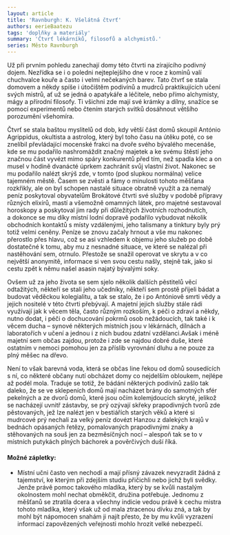 ```yaml
---
layout: article
title: 'Ravnburgh: K. Všelátná čtvrť'
authors: eerieBaatezu
tags: 'doplňky a materiály'
summary: 'Čtvrť lékárníků, filosofů a alchymistů.'
series: Město Ravnburgh
---
```


Už při prvním pohledu zanechají domy této čtvrti na zírajícího podivný dojem. Nezřídka se i o poledni nejteplejšího dne v roce z komínů valí chuchvalce kouře a často i velmi nečekaných barev. Tato čtvrť se stala domovem a někdy spíše i útočištěm podivínů a mudrců praktikujících učení svých mistrů, ať už se jedná o apatykáře a léčitele, nebo přímo alchymisty, mágy a přírodní filosofy. Ti všichni zde mají své krámky a dílny, snažíce se pomocí experimentů nebo čtením starých svitků dosáhnout většího porozumění všehomíra.

Čtvrť se stala baštou myslitelů od dob, kdy větší část domů skoupil António Agrippidus, okultista a astrolog, který byl toho času na útěku poté, co se znelíbil převládající mocenské frakci na dvoře svého bývalého mecenáše, kde se mu podařilo nashromáždit značný majetek a ke svému štěstí jeho značnou část vyvézt mimo spáry konkurentů před tím, než spadla klec a on musel v hodině dvanácté úprkem zachránit svůj vlastní život. Nakonec se mu podařilo nalézt skrýš zde, v tomto (pod slupkou normálna) velice tajemném městě. Časem se zvěsti a fámy o minulosti tohoto měšťana rozkřikly, ale on byl schopen nastalé situace obratně využít a za nemalý peníz poskytoval obyvatelům Brokátové čtvrti své služby v podobě přípravy různých elixírů, mastí a všemožně omamných látek, pro majetné sestavoval horoskopy a poskytoval jim rady při důležitých životních rozhodnutích, a dokonce se mu díky místní lodní dopravě podařilo vybudovat několik obchodních kontaktů s místy vzdálenými, jeho talismany a tinktury byly prý totiž velmi ceněny. Peníze se znovu začaly hrnout a vše mu nakonec přerostlo přes hlavu, což se asi vzhledem k objemu jeho služeb po době dostatečné k tomu, aby mu z nesnadné situace, ve které se nalézal při nastěhování sem, otrnulo. Přestože se snažil operovat ve skrytu a v co největší anonymitě, informace si ven svou cestu našly, stejně tak, jako si cestu zpět k němu našel asasin najatý bývalými soky.

Ovšem už za jeho života se sem sjelo několik dalších pěstitelů věcí odtažitých, někteří se stali jeho učedníky, někteří sem prostě přijeli bádat a budovat věděckou kolegialitu, a tak se stalo, že i po Antóniově smrti vědy a jejich nositelé v této čtvrti přebývají. A majetní jejich služby stále rádi využívají jak k věcem těla, často různým rozkoším, k péči o zdraví a někdy, nutno dodat, i péči o dochucování pokrmů osob nežádoucích, tak také i k věcem ducha – synové některých místních jsou v lékárnách, dílnách a laboratořích v učení a jednou i z nich budou zdatní vzdělanci.Avšak i méně majetní sem občas zajdou, protože i zde se najdou dobré duše, které ostatním v nemoci pomohou jen za příslib vyrovnání dluhu a ne pouze za plný měšec na dřevo.

Není to však barevná voda, která se občas line řekou od domů sousedících s ní, co některé občany nutí obcházet domy co nejdelším obloukem, nejlépe až podél mola. Traduje se totiž, že bádání některých podivínů zašlo tak daleko, že se ve sklepeních domů mají nacházet brány do samotných sfér pekelných a ze dvorů domů, které jsou očím kolemjdoucích skryté, jelikož se nacházejí uvnitř zástavby, se prý ozývají skřeky prapodivných tvorů zde pěstovaných, jež lze nalézt jen v bestiářích starých věků a které si mudrcové prý nechali za velký peníz dovézt Hanzou z dalekých krajů v bednách opásaných řetězy, pomalovaných prapodivnými znaky a stěhovaných na souš jen za bezměsíčných nocí – alespoň tak se to v místních putykách plných báchorek a pověrčivých duší říká.

#### Možné zápletky:

- Místní učni často ven nechodí a mají přísný závazek nevyzradit žádná z tajemství, ke kterým při zdejším studiu přičichli nebo jichž byli svědky. Jenže právě pomoc takového mladíka, který by se kvůli nastalým okolnostem mohl nechat obměkčit, družina potřebuje. Jednomu z měšťanů se ztratila dcera a všechny indicie vedou právě k cechu mistra tohoto mladíka, který však už od mala ztracenou dívku zná, a tak by mohl být nápomocen snahám ji najít přesto, že by mu kvůli vyzrazení informací zapovězených veřejnosti mohlo hrozit velké nebezpečí.
